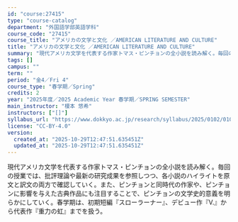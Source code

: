 ```yaml
---
id: "course:27415"
type: "course-catalog"
department: "外国語学部英語学科"
course_code: "27415"
course_title: "アメリカの文学と文化 ／AMERICAN LITERATURE AND CULTURE"
title: "アメリカの文学と文化 ／AMERICAN LITERATURE AND CULTURE"
summary: "現代アメリカ文学を代表する作家トマス・ピンチョンの全小説を読み解く。毎回の授業では、批評理論や最新の研究成果を参照しつつ、各小説のハイライトを原文と訳文の両方で確認していく。また、ピンチョンと同時代の作家や、ピンチョンに影響を与えた古典作品…"
tags: []
campus: ""
term: ""
period: "金4／Fri 4"
course_type: "春学期／Spring"
credits: 2
year: "2025年度／2025 Academic Year 春学期／SPRING SEMESTER"
main_instructor: "榎本 悠希"
instructors: ["[]"]
syllabus_url: "https://www.dokkyo.ac.jp/research/syllabus/2025/0102/0102_27415_ja_JP.html"
license: "CC-BY-4.0"
version:
  created_at: "2025-10-29T12:47:51.635451Z"
  updated_at: "2025-10-29T12:47:51.635451Z"
---
```

現代アメリカ文学を代表する作家トマス・ピンチョンの全小説を読み解く。毎回の授業では、批評理論や最新の研究成果を参照しつつ、各小説のハイライトを原文と訳文の両方で確認していく。また、ピンチョンと同時代の作家や、ピンチョンに影響を与えた古典作品にも注目することで、ピンチョンの文学史的意義を明らかにしていく。春学期は、初期短編『スローラーナー』、デビュー作『V.』から代表作『重力の虹』までを扱う。
